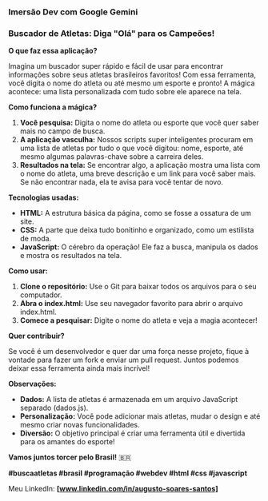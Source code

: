 ### **Imersão Dev com Google Gemini**
### **Buscador de Atletas: Diga "Olá" para os Campeões!**

**O que faz essa aplicação?**

Imagina um buscador super rápido e fácil de usar para encontrar informações sobre seus atletas brasileiros favoritos! Com essa ferramenta, você digita o nome do atleta ou até mesmo um esporte e pronto! A mágica acontece: uma lista personalizada com tudo sobre ele aparece na tela.

**Como funciona a mágica?**

1. **Você pesquisa:** Digita o nome do atleta ou esporte que você quer saber mais no campo de busca.
2. **A aplicação vasculha:** Nossos scripts super inteligentes procuram em uma lista de atletas por tudo o que você digitou: nome, esporte, até mesmo algumas palavras-chave sobre a carreira deles.
3. **Resultados na tela:** Se encontrar algo, a aplicação mostra uma lista com o nome do atleta, uma breve descrição e um link para você saber mais. Se não encontrar nada, ela te avisa para você tentar de novo.

**Tecnologias usadas:**

* **HTML:** A estrutura básica da página, como se fosse a ossatura de um site.
* **CSS:** A parte que deixa tudo bonitinho e organizado, como um estilista de moda.
* **JavaScript:** O cérebro da operação! Ele faz a busca, manipula os dados e mostra os resultados na tela.

**Como usar:**

1. **Clone o repositório:** Use o Git para baixar todos os arquivos para o seu computador.
2. **Abra o index.html:** Use seu navegador favorito para abrir o arquivo index.html.
3. **Comece a pesquisar:** Digite o nome do atleta e veja a magia acontecer!

**Quer contribuir?**

Se você é um desenvolvedor e quer dar uma força nesse projeto, fique à vontade para fazer um fork e enviar um pull request. Juntos podemos deixar essa ferramenta ainda mais incrível!

**Observações:**

* **Dados:** A lista de atletas é armazenada em um arquivo JavaScript separado (dados.js). 
* **Personalização:** Você pode adicionar mais atletas, mudar o design e até mesmo criar novas funcionalidades.
* **Diversão:** O objetivo principal é criar uma ferramenta útil e divertida para os amantes do esporte!

**Vamos juntos torcer pelo Brasil!** 🇧🇷

**#buscaatletas #brasil #programação #webdev #html #css #javascript**

Meu LinkedIn:
**[www.linkedin.com/in/augusto-soares-santos]**

